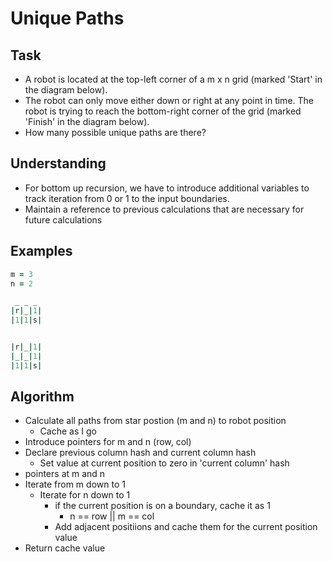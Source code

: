 # Unique Paths

## Task
- A robot is located at the top-left corner of a m x n grid (marked 'Start' in the diagram below).
- The robot can only move either down or right at any point in time. The robot is trying to reach the bottom-right corner of the grid (marked 'Finish' in the diagram below).
- How many possible unique paths are there?

## Understanding
- For bottom up recursion, we have to introduce additional variables to track iteration from 0 or 1 to the input boundaries.
- Maintain a reference to previous calculations that are necessary for future calculations

## Examples
```ruby
m = 3
n = 2

 _ _ _
|r|_|1|
|1|1|s|


|r|_|1|
|_|_|1|
|1|1|s|
```

## Algorithm
- Calculate all paths from star postion (m and n) to robot position
  + Cache as I go
- Introduce pointers for m and n (row, col)
- Declare previous column hash and current column hash
  + Set value at current position to zero in 'current column' hash
- pointers at m and n
- Iterate from m down to 1
  + Iterate for n down to 1
    * if the current position is on a boundary, cache it as 1
      - n == row || m == col
    * Add adjacent positiions and cache them for the current position value
- Return cache value
